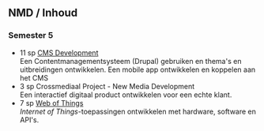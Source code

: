 NMD **/ Inhoud**
-------------------

### Semester 5

 - 11 sp [CMS Development](https://bamaflexweb.arteveldehs.be/BMFUIDetailxOLOD.aspx?a=63943&b=5&c=1)  
   Een Contentmanagementsysteem (Drupal) gebruiken en thema's en uitbreidingen ontwikkelen. Een mobile app ontwikkelen en koppelen aan het CMS
 - 3 sp Crossmediaal Project - New Media Development  
   Een interactief digitaal product ontwikkelen voor een echte klant.
 - 7 sp [Web of Things]()  
   *Internet of Things*-toepassingen ontwikkelen met hardware, software en API's.